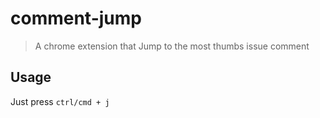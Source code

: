 # comment-jump

> A chrome extension that Jump to the most thumbs issue comment

## Usage

Just press `ctrl/cmd + j`
